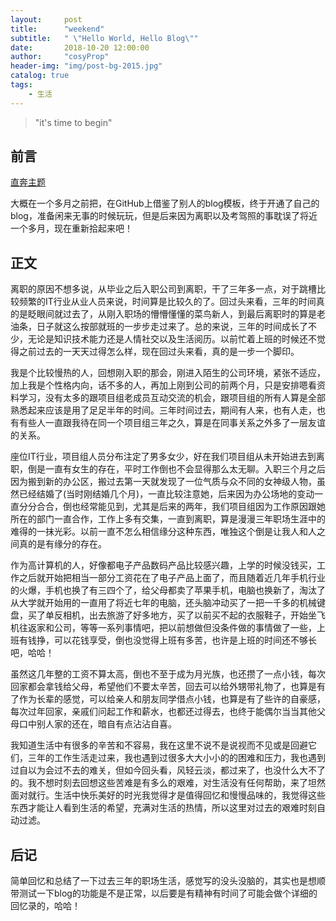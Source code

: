 ```yaml
---
layout:     post
title:      "weekend"
subtitle:   " \"Hello World, Hello Blog\""
date:       2018-10-20 12:00:00
author:     "cosyProp"
header-img: "img/post-bg-2015.jpg"
catalog: true
tags:
    - 生活
---
```


>"it's time to begin"

## 前言
[直奔主题 ](#jump)

大概在一个多月之前把，在GitHub上借鉴了别人的blog模板，终于开通了自己的blog，准备闲来无事的时候玩玩，但是后来因为离职以及考驾照的事耽误了将近一个多月，现在重新拾起来吧！

<p id="jump"></p>

## 正文

离职的原因不想多说，从毕业之后入职公司到离职，干了三年多一点，对于跳槽比较频繁的IT行业从业人员来说，时间算是比较久的了。回过头来看，三年的时间真的是眨眼间就过去了，从刚入职场的懵懵懂懂的菜鸟新人，到最后离职时的算是老油条，日子就这么按部就班的一步步走过来了。总的来说，三年的时间成长了不少，无论是知识技术能力还是人情社交以及生活阅历。以前忙着上班的时候还不觉得之前过去的一天天过得怎么样，现在回过头来看，真的是一步一个脚印。

我是个比较慢热的人，回想刚入职的那会，刚进入陌生的公司环境，紧张不适应，加上我是个性格内向，话不多的人，再加上刚到公司的前两个月，只是安排嗯看资料学习，没有太多的跟项目组老成员互动交流的机会，跟项目组的所有人算是全部熟悉起来应该是用了足足半年的时间。三年时间过去，期间有人来，也有人走，也有有些人一直跟我待在同一个项目组三年之久，算是在同事关系之外多了一层友谊的关系。

座位IT行业，项目组人员分布注定了男多女少，好在我们项目组从未开始进去到离职，倒是一直有女生的存在，平时工作倒也不会显得那么太无聊。入职三个月之后因为搬到新的办公区，搬过去第一天就发现了一位气质与众不同的女神级人物，虽然已经结婚了(当时刚结婚几个月)，一直比较注意她，后来因为办公场地的变动一直分分合合，倒也经常能见到，尤其是后来的两年，我们项目组因为工作原因跟她所在的部门一直合作，工作上多有交集，一直到离职，算是漫漫三年职场生涯中的难得的一抹光彩。以前一直不怎么相信缘分这种东西，唯独这个倒是让我人和人之间真的是有缘分的存在。

作为高计算机的人，好像都电子产品数码产品比较感兴趣，上学的时候没钱买，工作之后就开始把相当一部分工资花在了电子产品上面了，而且随着近几年手机行业的火爆，手机也换了有三四个了，给父母都卖了苹果手机，电脑也换新了，淘汰了从大学就开始用的一直用了将近七年的电脑，还头脑冲动买了一把一千多的机械键盘，买了单反相机，出去旅游了好多地方，买了以前买不起的衣服鞋子，开始坐飞机往返家和公司，等等一系列事情吧，把以前想做但没条件做的事情做了一些，上班有钱挣，可以花钱享受，倒也没觉得上班有多苦，也许是上班的时间还不够长吧，哈哈！

虽然这几年整的工资不算太高，倒也不至于成为月光族，也还攒了一点小钱，每次回家都会拿钱给父母，希望他们不要太辛苦，回去可以给外甥带礼物了，也算是有了作为长辈的感觉，可以给亲人和朋友同学借点小钱，也算是有了些许的自豪感，每次过年回家，亲戚们问起工作和薪水，也都还过得去，也终于能偶尔当当其他父母口中别人家的还在，暗自有点沾沾自喜。

我知道生活中有很多的辛苦和不容易，我在这里不说不是说视而不见或是回避它们，三年的工作生活走过来，我也遇到过很多大大小小的的困难和压力，我也遇到过自以为会过不去的难关，但如今回头看，风轻云淡，都过来了，也没什么大不了的。我不想时刻去回想这些苦难是有多么的艰难，对生活没有任何帮助，来了坦然面对就行。生活中快乐美好的时光我觉得才是值得回忆和慢慢品味的，我觉得这些东西才能让人看到生活的希望，充满对生活的热情，所以这里对过去的艰难时刻自动过滤。

## 后记

简单回忆和总结了一下过去三年的职场生活，感觉写的没头没脑的，其实也是想顺带测试一下blog的功能是不是正常，以后要是有精神有时间了可能会做个详细的回忆录的，哈哈！